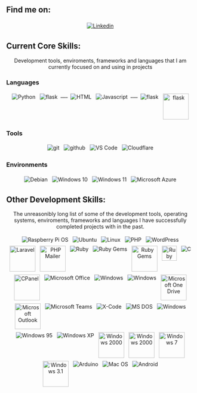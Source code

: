 ## Find me on:
<p align="center">
    <a href="https://www.linkedin.com/in/murraystorm/" target="_blank" rel="noopener noreferrer">
        <img src="https://img.icons8.com/color/69/000000/linkedin.png" alt="Linkedin" style="vertical-align:top; margin:4px">
    </a>
</p>

## Current Core Skills:
<p align="center">
    Development tools, enviroments, frameworks and languages that I am currently focused on and using in projects
</p>

### Languages
<p align="center">
    <img src="https://img.icons8.com/color/69/000000/python.png" alt="Python" style="vertical-align:top; margin:4px">
    <img src="https://img.icons8.com/color/69/000000/flask.png" alt="flask" style="vertical-align:top; margin:4px">  
    ___
    <img src="https://img.icons8.com/color/69/000000/html-5--v1.png" alt="HTML" style="vertical-align:top; margin:4px">
    <img src="https://img.icons8.com/color/69/000000/javascript.png" alt="Javascript" style="vertical-align:top; margin:4px">
    ___
    <img src="https://img.icons8.com/color/69/000000/mysql-logo.png" alt="flask" style="vertical-align:top; margin:4px">  
    <img src="https://cdn.cdnlogo.com/logos/s/41/sqlite.svg" alt="flask" height="69" style="vertical-align:top; margin:4px"> 
</p>

### Tools
<p align="center">
    <img src="https://img.icons8.com/color/69/000000/git.png" alt="git" style="vertical-align:top; margin:4px">
    <img src="https://img.icons8.com/color/69/000000/github.png" alt="github" style="vertical-align:top; margin:4px">
    <img src="https://img.icons8.com/color/69/000000/visual-studio-code-2019.png" alt="VS Code" style="vertical-align:top; margin:4px">
    <img src="https://img.icons8.com/color/69/000000/cloudflare.png" alt="Cloudflare" style="vertical-align:top; margin:4px">
</p>

### Environments
<p align="center">
    <img src="https://img.icons8.com/color/69/000000/debian.png" alt="Debian" style="vertical-align:top; margin:4px"/>
    <img src="https://img.icons8.com/color/69/000000/windows-10.png" alt="Windows 10" style="vertical-align:top; margin:4px"/>
    <img src="https://img.icons8.com/color/69/000000/windows-11.png" alt="Windows 11" style="vertical-align:top; margin:4px"/>
    <img src="https://img.icons8.com/fluency/69/000000/azure-1.png" alt="Microsoft Azure" style="vertical-align:top; margin:4px">
</p>

## Other Development Skills:
<p align="center">
    The unreasonibly long list of some of the development tools, operating systems, enviroments, frameworks and languages I have successfully completed projects with in the past.
</p>
<p align="center">
    <img src="https://img.icons8.com/color/69/000000/raspberry-pi.png" alt="Raspberry Pi OS" style="vertical-align:top; margin:4px"/>
    <img src="https://img.icons8.com/color/69/000000/ubuntu--v1.png" alt="Ubuntu" style="vertical-align:top; margin:4px"/>
    <img src="https://img.icons8.com/color/69/000000/linux--v1.png" alt="Linux" style="vertical-align:top; margin:4px"/>
    <img src="https://img.icons8.com/color/69/000000/php.png" alt="PHP" style="vertical-align:top; margin:4px">
    <img src="https://img.icons8.com/color/69/000000/wordpress.png" alt="WordPress" style="vertical-align:top; margin:4px">
    <img src="https://cdn.cdnlogo.com/logos/l/23/laravel.svg" alt="Laravel" height="69" style="vertical-align:top; margin:4px"> 
    <img src="https://cdn.cdnlogo.com/logos/p/53/phpmailer.svg" alt="PHP Mailer" height="69" style="vertical-align:top; margin:4px"> 
    <img src="https://img.icons8.com/color/69/000000/ruby-programming-language.png" alt="Ruby" style="vertical-align:top; margin:4px">
    <img src="https://img.icons8.com/color/69/000000/ruby-gem.png" alt="Ruby Gems" style="vertical-align:top; margin:4px">
    <img src="https://cdn.cdnlogo.com/logos/r/18/rubygems.svg" alt="Ruby Gems" height="69" style="vertical-align:top; margin:4px"> 
    <img src="https://cdn.cdnlogo.com/logos/r/26/rails.svg" alt="Ruby on Rails" height="40" style="vertical-align:top; margin:4px"> 
    <img src="https://img.icons8.com/color/69/000000/c-programming.png" alt="C" style="vertical-align:top; margin:4px">
    <img src="https://cdn.cdnlogo.com/logos/c/90/cpanel.png" alt="CPanel" height="69" style="vertical-align:top; margin:4px"> 
    <img src="https://img.icons8.com/color/69/000000/office-365.png" alt="Microsoft Office" style="vertical-align:top; margin:4px">
    <img src="https://img.icons8.com/color/69/000000/slack-new.png" alt="Windows" style="vertical-align:top; margin:4px">
    <img src="https://img.icons8.com/color/69/000000/windows.png" alt="Windows" style="vertical-align:top; margin:4px">
    <img src="https://cdn.cdnlogo.com/logos/m/73/microsoft-onedrive.svg" alt="Microsoft One Drive" height="69" style="vertical-align:top; margin:4px">
    <img src="https://cdn.cdnlogo.com/logos/m/25/microsoft-outlook.svg" alt="Microsoft Outlook" height="69" style="vertical-align:top; margin:4px"> 
    <img src="https://img.icons8.com/color/69/000000/microsoft-teams.png" alt="Microsoft Teams" style="vertical-align:top; margin:4px">
    <img src="https://img.icons8.com/color/69/000000/xcode.png" alt="X-Code" style="vertical-align:top; margin:4px">
    <img src="https://img.icons8.com/color/69/000000/dos.png" alt="MS DOS" style="vertical-align:top; margin:4px"/>
    <img src="https://img.icons8.com/color/69/000000/microsoft.png" alt="Windows" style="vertical-align:top; margin:4px">
    <img src="https://img.icons8.com/color/69/000000/windows-95.png" alt="Windows 95" style="vertical-align:top; margin:4px"/>
    <img src="https://img.icons8.com/color/69/000000/windows-xp.png" alt="Windows XP" style="vertical-align:top; margin:4px"/>
    <img src="https://cdn.cdnlogo.com/logos/w/10/windows-8.png" alt="Windows 2000" height="69" style="vertical-align:top; margin:4px"> 
    <img src="https://cdn.cdnlogo.com/logos/m/64/microsoft-windows-2000.svg" alt="Windows 2000" height="69" style="vertical-align:top; margin:4px"> 
    <img src="https://cdn.cdnlogo.com/logos/w/30/windows-7.png" alt="Windows 7" height="69" style="vertical-align:top; margin:4px"> 
    <img src="https://cdn.cdnlogo.com/logos/m/22/microsoft-windows.svg" alt="Windows 3.1" height="69" style="vertical-align:top; margin:4px"> 
    <img src="https://img.icons8.com/color/69/000000/arduino.png" alt="Arduino" style="vertical-align:top; margin:4px"/>
    <img src="https://img.icons8.com/color/69/000000/mac-logo.png" alt="Mac OS" style="vertical-align:top; margin:4px"/>
    <img src="https://img.icons8.com/color/69/000000/android-os.png" alt="Android" style="vertical-align:top; margin:4px" />
</p>
